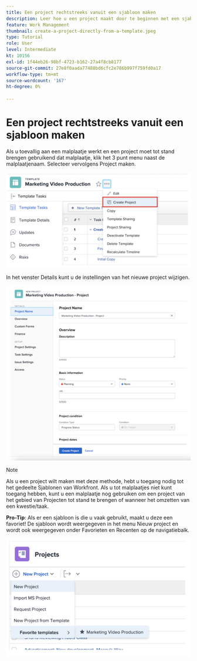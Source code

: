 ```yaml
---
title: Een project rechtstreeks vanuit een sjabloon maken
description: Leer hoe u een project maakt door te beginnen met een sjabloon die al is gemaakt.
feature: Work Management
thumbnail: create-a-project-directly-from-a-template.jpeg
type: Tutorial
role: User
level: Intermediate
kt: 10156
exl-id: 1f44eb26-98bf-4723-b162-27a4f8cb8177
source-git-commit: 27e8f0aada77488bd6cfc2e786b997f759fd0a17
workflow-type: tm+mt
source-wordcount: '167'
ht-degree: 0%

---
```


# Een project rechtstreeks vanuit een sjabloon maken

Als u toevallig aan een malplaatje werkt en een project moet tot stand brengen gebruikend dat malplaatje, klik het 3 punt menu naast de malplaatjenaam. Selecteer vervolgens Project maken.

![Projectoptie maken in menu](assets/direct-template-01.png)

In het venster Details kunt u de instellingen van het nieuwe project wijzigen.

![Pagina Projecten maken](assets/direct-template-02.png)

>[!NOTE]
>
>Als u een project wilt maken met deze methode, hebt u toegang nodig tot het gedeelte Sjablonen van Workfront. Als u tot malplaatjes niet kunt toegang hebben, kunt u een malplaatje nog gebruiken om een project van het gebied van Projecten tot stand te brengen of wanneer het omzetten van een kwestie/taak.

**Pro-Tip**: Als er een sjabloon is die u vaak gebruikt, maakt u deze een favoriet! De sjabloon wordt weergegeven in het menu Nieuw project en wordt ook weergegeven onder Favorieten en Recenten op de navigatiebalk.

![Nieuwe favoriete projectsjablonen](assets/direct-template-03.png)
